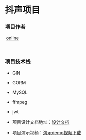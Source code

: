 # 抖声项目



### 项目作者

​	[online](https://github.com/onlinemz)

​	

### 项目技术栈

- GIN
- GORM
- MySQL
- ffmpeg
- jwt



- 项目设计文档地址：[设计文档](https://github.com/onlinemz/JuanWang/blob/main/抖声项目设计文档.md)

- 项目演示视频：[演示demo视频下载](https://github.com/onlinemz/JuanWang/blob/main/演示视频demo.mp4)
